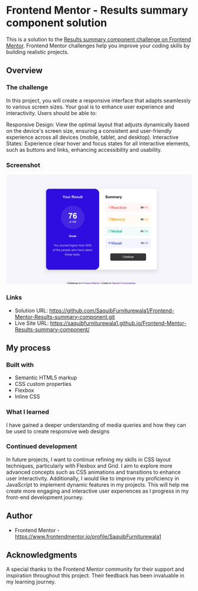 # Frontend Mentor - Results summary component solution

This is a solution to the [Results summary component challenge on Frontend Mentor](https://www.frontendmentor.io/challenges/results-summary-component-CE_K6s0maV). Frontend Mentor challenges help you improve your coding skills by building realistic projects. 


## Overview

### The challenge

In this project, you will create a responsive interface that adapts seamlessly to various screen sizes. Your goal is to enhance user experience and interactivity. Users should be able to:

Responsive Design: View the optimal layout that adjusts dynamically based on the device's screen size, ensuring a consistent and user-friendly experience across all devices (mobile, tablet, and desktop).
Interactive States: Experience clear hover and focus states for all interactive elements, such as buttons and links, enhancing accessibility and usability.

### Screenshot

![](assets/images/screenshot.jpg)

### Links

- Solution URL: https://github.com/SaquibFurniturewala1/Frontend-Mentor-Results-summary-component.git
- Live Site URL:  https://saquibfurniturewala1.github.io/Frontend-Mentor-Results-summary-component/

## My process

### Built with

- Semantic HTML5 markup
- CSS custom properties
- Flexbox
- Inline CSS


### What I learned

I have gained a deeper understanding of media queries and how they can be used to create responsive web designs

### Continued development

In future projects, I want to continue refining my skills in CSS layout techniques, particularly with Flexbox and Grid. I aim to explore more advanced concepts such as CSS animations and transitions to enhance user interactivity. Additionally, I would like to improve my proficiency in JavaScript to implement dynamic features in my projects. This will help me create more engaging and interactive user experiences as I progress in my front-end development journey.

## Author

- Frontend Mentor - https://www.frontendmentor.io/profile/SaquibFurniturewala1

## Acknowledgments

A special thanks to the Frontend Mentor community for their support and inspiration throughout this project. Their feedback has been invaluable in my learning journey.
